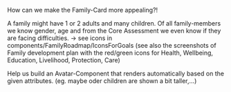 How can we make the Family-Card more appealing?!

A family might have 1 or 2 adults and many children.
Of all family-members we know gender, age and from 
the Core Assessment we even know if they are facing difficulties.
-> see icons in components/FamilyRoadmap/IconsForGoals
(see also the screenshots of Family development plan with the red/green icons for Health, Wellbeing, Education, Livelihood, Protection, Care)

Help us build an Avatar-Component that renders automatically based
on the given attributes.
(eg. maybe oder children are shown a bit taller,...)

